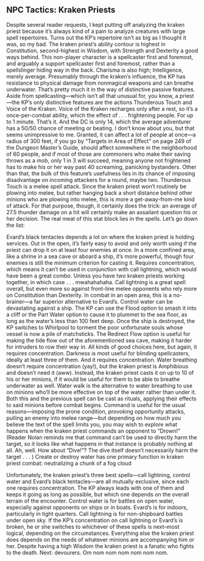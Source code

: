 ## NPC Tactics: Kraken Priests

Despite several reader requests, I kept putting off analyzing the kraken priest because it’s always kind of a pain to analyze creatures with large spell repertoires. Turns out the KP’s repertoire isn’t as big as I thought it was, so my bad.
The kraken priest’s ability contour is highest in Constitution, second-highest in Wisdom, with Strength and Dexterity a good ways behind. This non-player character is a spellcaster first and foremost, and arguably a support spellcaster first and foremost, rather than a spellslinger hiding way in the back. Charisma is also high; Intelligence, merely average.
Presumably through the kraken’s influence, the KP has resistance to physical damage from nonmagical weapons and can breathe underwater. That’s pretty much it in the way of distinctive passive features. Aside from spellcasting—which isn’t all that unusual for, you know, a priest—the KP’s only distinctive features are the actions Thunderous Touch and Voice of the Kraken.
Voice of the Kraken recharges only after a rest, so it’s a once-per-combat ability, which the effect of . . . frightening people. For up to 1 minute. That’s it. And the DC is only 14, which the average adventurer has a 50/50 chance of meeting or beating. I don’t know about you, but that seems unimpressive to me. Granted, it can affect a lot of people at once—a radius of 300 feet, if you go by “Targets in Area of Effect” on page 249 of the Dungeon Master’s Guide, should affect somewhere in the neighborhood of 60 people, and if most of those are commoners who make their saving throws as a mob, only 1 in 3 will succeed, meaning anyone not frightened has to make his or her way past 40 screaming, panicking bystanders. Other than that, the bulk of this feature’s usefulness lies in its chance of imposing disadvantage on incoming attackers for a round, maybe two.
Thunderous Touch is a melee spell attack. Since the kraken priest won’t routinely be plowing into melee, but rather hanging back a short distance behind other minions who are plowing into melee, this is more a get-away-from-me kind of attack. For that purpose, though, it certainly does the trick: an average of 27.5 thunder damage on a hit will certainly make an assailant question his or her decision.
The real meat of this stat block lies in the spells. Let’s go down the list:

Evard’s black tentacles depends a lot on where the kraken priest is holding services. Out in the open, it’s fairly easy to avoid and only worth using if the priest can drop it on at least four enemies at once. In a more confined area, like a shrine in a sea cave or aboard a ship, it’s more powerful, though four enemies is still the minimum criterion for casting it. Requires concentration, which means it can’t be used in conjunction with call lightning, which would have been a great combo. Unless you have two kraken priests working together, in which case . . . mwahahahaha.
Call lightning is a great spell overall, but even more so against front-line melee opponents who rely more on Constitution than Dexterity. In combat in an open area, this is a no-brainer—a far superior alternative to Evard’s.
Control water can be devastating against a ship. The KP can use the Flood option to smash it into a cliff or the Part Water option to cause it to plummet to the sea floor, as long as the water’s less than 100 feet deep. Once the ship is destroyed, the KP switches to Whirlpool to torment the poor unfortunate souls whose vessel is now a pile of matchsticks. The Redirect Flow option is useful for making the tide flow out of the aforementioned sea cave, making it harder for intruders to row their way in. All kinds of good choices here, but again, it requires concentration.
Darkness is most useful for blinding spellcasters, ideally at least three of them. And it requires concentration.
Water breathing doesn’t require concentration (yay!), but the kraken priest is Amphibious and doesn’t need it (aww). Instead, the kraken priest casts it on up to 10 of his or her minions, if it would be useful for them to be able to breathe underwater as well.
Water walk is the alternative to water breathing to use on minions who’ll be more effective on top of the water rather than under it. Both this and the previous spell can be cast as rituals, applying their effects to said minions before combat begins.
Command is useful for the usual reasons—imposing the prone condition, provoking opportunity attacks, pulling an enemy into melee range—but depending on how much you believe the text of the spell limits you, you may wish to explore what happens when the kraken priest commands an opponent to “Drown!” (Reader Nolan reminds me that command can’t be used to directly harm the target, so it looks like what happens in that instance is probably nothing at all. Ah, well. How about “Dive!”? The dive itself doesn’t necessarily harm the target . . . )
Create or destroy water has one primary function in kraken priest combat: neutralizing a chunk of a fog cloud

Unfortunately, the kraken priest’s three best spells—call lightning, control water and Evard’s black tentacles—are all mutually exclusive, since each one requires concentration. The KP always leads with one of them and keeps it going as long as possible, but which one depends on the overall terrain of the encounter. Control water is for battles on open water, especially against opponents on ships or in boats. Evard’s is for indoors, particularly in tight quarters. Call lightning is for non-shipboard battles under open sky. If the KP’s concentration on call lightning or Evard’s is broken, he or she switches to whichever of these spells is next–most logical, depending on the circumstances.
Everything else the kraken priest does depends on the needs of whatever minions are accompanying him or her.
Despite having a high Wisdom the kraken priest is a fanatic who fights to the death.
Next: devourers. Om nom nom nom nom nom nom.
